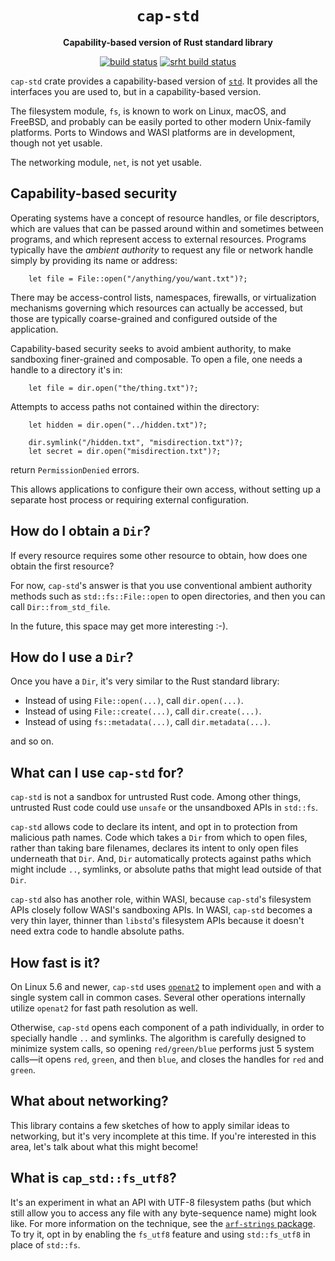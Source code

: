 <div align="center">
  <h1><code>cap-std</code></h1>

  <p>
    <strong>Capability-based version of Rust standard library</strong>
  </p>

  <p>
    <a href="https://github.com/sunfishcode/cap-std/actions?query=workflow%3ACI"><img src="https://github.com/sunfishcode/cap-std/workflows/CI/badge.svg" alt="build status" /></a>
    <a href="https://builds.sr.ht/~sunfish/cap-std?"><img src="https://builds.sr.ht/~sunfish/cap-std.svg" alt="srht build status" /></a>
  </p>
</div>

`cap-std` crate provides a capability-based version of [`std`]. It provides all the
interfaces you are used to, but in a capability-based version.

[`std`]: https://doc.rust-lang.org/std/

The filesystem module, `fs`, is known to work on Linux, macOS, and FreeBSD, and
probably can be easily ported to other modern Unix-family platforms. Ports to
Windows and WASI platforms are in development, though not yet usable.

The networking module, `net`, is not yet usable.

## Capability-based security

Operating systems have a concept of resource handles, or file descriptors, which
are values that can be passed around within and sometimes between programs, and
which represent access to external resources. Programs typically have the
*ambient authority* to request any file or network handle simply by providing
its name or address:

```
    let file = File::open("/anything/you/want.txt")?;
```

There may be access-control lists, namespaces, firewalls, or virtualization
mechanisms governing which resources can actually be accessed, but those are
typically coarse-grained and configured outside of the application.

Capability-based security seeks to avoid ambient authority, to make sandboxing
finer-grained and composable. To open a file, one needs a handle to a directory
it's in:

```
    let file = dir.open("the/thing.txt")?;
```

Attempts to access paths not contained within the directory:

```
    let hidden = dir.open("../hidden.txt")?;

    dir.symlink("/hidden.txt", "misdirection.txt")?;
    let secret = dir.open("misdirection.txt")?;
```

return `PermissionDenied` errors.

This allows applications to configure their own access, without setting up a
separate host process or requiring external configuration.

## How do I obtain a `Dir`?

If every resource requires some other resource to obtain, how does one obtain
the first resource?

For now, `cap-std`'s answer is that you use conventional ambient authority
methods such as `std::fs::File::open` to open directories, and then you can call
`Dir::from_std_file`.

In the future, this space may get more interesting :-).

## How do I use a `Dir`?

Once you have a `Dir`, it's very similar to the Rust standard library:

 - Instead of using `File::open(...)`, call `dir.open(...)`.
 - Instead of using `File::create(...)`, call `dir.create(...)`.
 - Instead of using `fs::metadata(...)`, call `dir.metadata(...)`.

and so on.

## What can I use `cap-std` for?

`cap-std` is not a sandbox for untrusted Rust code. Among other things,
untrusted Rust code could use `unsafe` or the unsandboxed APIs in `std::fs`.

`cap-std` allows code to declare its intent, and opt in to protection from
malicious path names. Code which takes a `Dir` from which to open files, rather
than taking bare filenames, declares its intent to only open files underneath
that `Dir`. And, `Dir` automatically protects against paths which might include
`..`, symlinks, or absolute paths that might lead outside of that `Dir`.

`cap-std` also has another role, within WASI, because `cap-std`'s filesystem
APIs closely follow WASI's sandboxing APIs. In WASI, `cap-std` becomes a very
thin layer, thinner than `libstd`'s filesystem APIs because it doesn't need
extra code to handle absolute paths.

## How fast is it?

On Linux 5.6 and newer, `cap-std` uses [`openat2`] to implement `open` and with
a single system call in common cases. Several other operations internally
utilize `openat2` for fast path resolution as well.

Otherwise, `cap-std` opens each component of a path individually, in order to
specially handle `..` and symlinks. The algorithm is carefully designed to
minimize system calls, so opening `red/green/blue` performs just 5 system
calls—it opens `red`, `green`, and then `blue`, and closes the handles for `red`
and `green`.

[`openat2`]: https://lwn.net/Articles/796868/

## What about networking?

This library contains a few sketches of how to apply similar ideas to
networking, but it's very incomplete at this time. If you're interested in this
area, let's talk about what this might become!

## What is `cap_std::fs_utf8`?

It's an experiment in what an API with UTF-8 filesystem paths (but which still
allow you to access any file with any byte-sequence name) might look like. For
more information on the technique, see the [`arf-strings` package]. To try it,
opt in by enabling the `fs_utf8` feature and using `std::fs_utf8` in place of
`std::fs`.

[`arf-strings` package]: https://github.com/bytecodealliance/arf-strings/
